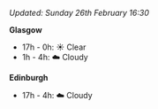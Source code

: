 *Updated: Sunday 26th February 16:30*

**Glasgow**

* 17h - 0h: :sunny: Clear
* 1h - 4h: :cloud: Cloudy

**Edinburgh**

* 17h - 4h: :cloud: Cloudy
